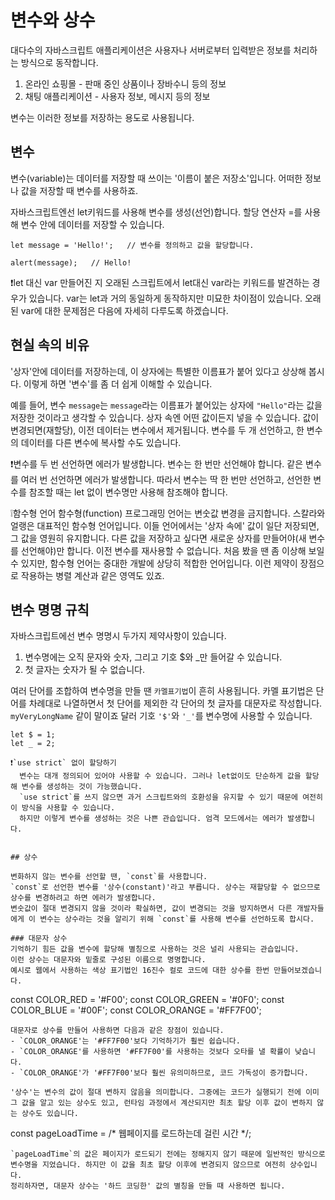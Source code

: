 # 변수와 상수
대다수의 자바스크립트 애플리케이션은 사용자나 서버로부터 입력받은 정보를 처리하는 방식으로 동작합니다.

1. 온라인 쇼핑몰 - 판매 중인 상품이나 장바수니 등의 정보
2. 채팅 애플리케이션  - 사용자 정보, 메시지 등의 정보

변수는 이러한 정보를 저장하는 용도로 사용됩니다.

## 변수
변수(variable)는 데이터를 저장할 때 쓰이는 '이름이 붙은 저장소'입니다. 어떠한 정보나 값을 저장할 때 변수를 사용하죠.

자바스크립트엔선 let키워드를 사용해 변수를 생성(선언)합니다.
할당 연산자 =를 사용해 변수 안에 데이터를 저장할 수 있습니다.
```
let message = 'Hello!';   // 변수를 정의하고 값을 할당합니다.

alert(message);   // Hello!
```

❗let 대신 var
만들어진 지 오래된 스크립트에서 let대신 var라는 키워드를 발견하는 경우가 있습니다.
var는 let과 거의 동일하게 동작하지만 미묘한 차이점이 있습니다. 오래된 var에 대한 문제점은 다음에 자세히 다루도록 하겠습니다.


## 현실 속의 비유
'상자'안에 데이터를 저장하는데, 이 상자에는 특별한 이름표가 붙어 있다고 상상해 봅시다. 이렇게 하면 '변수'를 좀 더 쉽게 이해할 수 있습니다.

예를 들어, 변수 `message`는 `message`라는 이름표가 붙어있는 상자에 `"Hello"`라는 값을 저장한 것이라고 생각할 수 있습니다.
상자 속엔 어떤 값이든지 넣을 수 있습니다.
값이 변경되면(재할당), 이전 데이터는 변수에서 제거됩니다.
변수를 두 개 선언하고, 한 변수의 데이터를 다른 변수에 복사할 수도 있습니다.

❗변수를 두 번 선언하면 에러가 발생합니다.
  변수는 한 번만 선언해야 합니다.
  같은 변수를 여러 번 선언하면 에러가 발생합니다.
  따라서 변수는 딱 한 번만 선언하고, 선언한 변수를 참조할 때는 let 없이 변수명만 사용해 참조해야 합니다.
  
❕함수형 언어
  함수형(function) 프로그래밍 언어는 변숫값 변경을 금지합니다. 스칼라와 얼랭은 대표적인 함수형 언어입니다.
  이들 언어에서는 '상자 속에' 값이 일단 저장되면, 그 값을 영원히 유지합니다. 다른 값을 저장하고 싶다면 새로운 상자를 만들어야(새 변수를 선언해야)만 합니다. 
  이전 변수를 재사용할 수 없습니다.
  처음 봤을 땐 좀 이상해 보일 수 있지만, 함수형 언어는 중대한 개발에 상당히 적합한 언어입니다. 이런 제약이 장점으로 작용하는 병렬 계산과 같은 영역도 있죠.



## 변수 명명 규칙
자바스크립트에선 변수 명명시 두가지 제약사항이 있습니다.

1. 변수명에는 오직 문자와 숫자, 그리고 기호 $와 _만 들어갈 수 있습니다.
2. 첫 글자는 숫자가 될 수 없습니다.

여러 단어를 조합하여 변수명을 만들 땐 `카멜표기법`이 흔히 사용됩니다. 카멜 표기법은 단어를 차례대로 나열하면서 첫 단어를 제외한 각 단어의 첫 글자를 대문자로 작성합니다. `myVeryLongName` 같이 말이죠
달러 기호 `'$'`와 `'_'`를 변수명에 사용할 수 있습니다.
```
let $ = 1;
let _ = 2;

❗`use strict` 없이 할당하기
  변수는 대개 정의되어 있어야 사용할 수 있습니다. 그러나 let없이도 단순하게 값을 할당해 변수를 생성하는 것이 가능했습니다. 
  `use strict`를 쓰지 않으면 과거 스크립트와의 호환성을 유지할 수 있기 때문에 여전히 이 방식을 사용할 수 있습니다.
  하지만 이렇게 변수를 생성하는 것은 나쁜 관습입니다. 엄격 모드에서는 에러가 발생합니다.
  

## 상수

변화하지 않는 변수를 선언할 땐, `const`를 사용합니다.
`const`로 선언한 변수를 '상수(constant)'라고 부릅니다. 상수는 재할당할 수 없으므로 상수를 변경하려고 하면 에러가 발생합니다.
변숫값이 절대 변경되지 않을 것이라 확실하면, 값이 변경되는 것을 방지하면서 다른 개발자들에게 이 변수는 상수라는 것을 알리기 위해 `const`를 사용해 변수를 선언하도록 합시다.

### 대문자 상수
기억하기 힘든 값을 변수에 할당해 별칭으로 사용하는 것은 널리 사용되는 관습입니다.
이런 상수는 대문자와 밑줄로 구성된 이름으로 명명합니다.
예시로 웹에서 사용하는 색상 표기법인 16진수 컬로 코드에 대한 상수를 한번 만들어보겠습니다.
```
const COLOR_RED = '#F00';
const COLOR_GREEN = '#0F0';
const COLOR_BLUE = '#00F';
const COLOR_ORANGE = '#FF7F00';
```
대문자로 상수를 만들어 사용하면 다음과 같은 장점이 있습니다.
- `COLOR_ORANGE'는 '#FF7F00'보다 기억하기가 훨씬 쉽습니다.
- `COLOR_ORANGE'를 사용하면 '#FF7F00'를 사용하는 것보다 오타를 낼 확률이 낮습니다.
- `COLOR_ORANGE'가 '#FF7F00'보다 훨씬 유의미하므로, 코드 가독성이 증가합니다.

'상수'는 변수의 값이 절대 변하지 않음을 의미합니다. 그중에는 코드가 실행되기 전에 이미 그 값을 알고 있는 상수도 있고, 런타임 과정에서 계산되지만 최초 할당 이후 값이 변하지 않는 상수도 있습니다.
```
const pageLoadTime = /* 웹페이지를 로드하는데 걸린 시간 */;
```
`pageLoadTime`의 값은 페이지가 로드되기 전에는 정해지지 않기 때문에 일반적인 방식으로 변수명을 지었습니다. 하지만 이 값을 최초 할당 이후에 변경되지 않으므로 여전히 상수입니다.
정리하자면, 대문자 상수는 '하드 코딩한' 값의 별칭을 만들 때 사용하면 됩니다.
